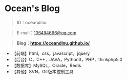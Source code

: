 # Ocean's Blog

> ID：oceandlnu

> E-mail：136494666@qq.com

> __Blog：https://oceandlnu.github.io/__
 - 【前端】html，css，javascript，jquery
 - 【后台】C，C++，JAVA，Python3，PHP，thinkphp5.0
 - 【数据库】MySQL，Oracle，Redis
 - 【其他】SVN，Git版本控制工具
